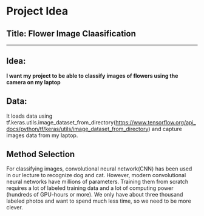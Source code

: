 # Project Idea

## Title: Flower Image Claasification

---

## Idea: 

**I want my project to be able to classify images of flowers using the camera on my laptop**


## Data:
It loads data using tf.keras.utils.image_dataset_from_directory(https://www.tensorflow.org/api_docs/python/tf/keras/utils/image_dataset_from_directory) and capture images data from my laptop.



## Method Selection

For classifying images, convolutional neural network(CNN) has been used in our lecture to recognize dog and cat. However, modern convolutional neural networks have millions of parameters. Training them from scratch requires a lot of labeled training data and a lot of computing power (hundreds of GPU-hours or more). We only have about three thousand labeled photos and want to spend much less time, so we need to be more clever.
